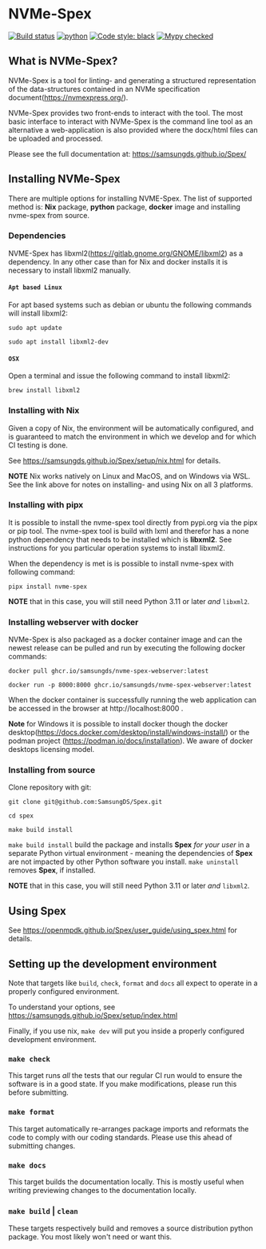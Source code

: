 <!--
SPDX-FileCopyrightText: 2023 Samsung Electronics Co., Ltd

SPDX-License-Identifier: BSD-3-Clause
-->

# NVMe-Spex
[![Build status](https://github.com/SamsungDS/Spex/actions/workflows/build.yml/badge.svg?branch=main)](https://github.com/SamsungDS/Spex/actions/workflows/build-docs.yml)
[![python](https://img.shields.io/badge/Python-3.11+-3776AB.svg?style=flat&logo=python&logoColor=white)](https://www.python.org)
[![Code style: black](https://img.shields.io/badge/code%20style-black-000000.svg)](https://github.com/psf/black)
[![Mypy checked](https://img.shields.io/badge/mypy-checked-blue)](https://mypy-lang.org/)

## What is NVMe-Spex?
NVMe-Spex is a tool for linting- and generating a structured representation of the
data-structures contained in an NVMe specification
document(https://nvmexpress.org/).

NVMe-Spex provides two front-ends to interact with the tool. The most basic
interface to interact with NVMe-Spex is the command line tool as an alternative
a web-application is also provided where the docx/html files can be uploaded and
processed.

Please see the full documentation at: https://samsungds.github.io/Spex/

## Installing NVMe-Spex
There are multiple options for installing NVME-Spex. The list of supported
method is: **Nix** package, **python** package, **docker** image and installing
nvme-spex from source.

### Dependencies
NVME-Spex has libxml2(https://gitlab.gnome.org/GNOME/libxml2) as a dependency.
In any other case than for Nix and docker installs it is necessary to install
libxml2 manually.

#### `Apt based Linux`
For apt based systems such as debian or ubuntu the following commands will
install libxml2:

```
sudo apt update

sudo apt install libxml2-dev
```

#### `OSX`

Open a terminal and issue the following command to install libxml2:

```
brew install libxml2
```

### Installing with Nix

Given a copy of Nix, the environment will be automatically configured, and is
guaranteed to match the environment in which we develop and for which CI testing
is done.

See https://samsungds.github.io/Spex/setup/nix.html for details.

**NOTE** Nix works natively on Linux and MacOS, and on Windows via WSL. See the
link above for notes on installing- and using Nix on all 3 platforms.

### Installing with pipx
It is possible to install the nvme-spex tool directly from pypi.org via the pipx or
pip tool. The nvme-spex tool is build with lxml and therefor has a none python
dependency that needs to be installed which is **libxml2**. See instructions for
you particular operation systems to install libxml2. 

When the dependency is met is is possible to install nvme-spex with following
command:

```
pipx install nvme-spex
```

**NOTE** that in this case, you will still need Python 3.11 or later *and*
`libxml2`.

### Installing webserver with docker

NVMe-Spex is also packaged as a docker container image and can the newest
release can be pulled and run by executing the following docker commands:

```
docker pull ghcr.io/samsungds/nvme-spex-webserver:latest

docker run -p 8000:8000 ghcr.io/samsungds/nvme-spex-webserver:latest
```

When the docker container is successfully running the web application can be
accessed in the browser at http://localhost:8000 .

**Note** for Windows it is possible to install docker though the docker
desktop(https://docs.docker.com/desktop/install/windows-install/) or the podman
project (https://podman.io/docs/installation). We aware of docker desktops
licensing model.

### Installing from source

Clone repository with git:

```
git clone git@github.com:SamsungDS/Spex.git

cd spex

make build install
```

`make build install` build the package and installs **Spex** *for your user* in
a separate Python virtual environment - meaning the dependencies of **Spex** are
not impacted by other Python software you install.  `make uninstall` removes
**Spex**, if installed.

**NOTE** that in this case, you will still need Python 3.11 or later *and*
`libxml2`.

## Using Spex

See https://openmpdk.github.io/Spex/user_guide/using_spex.html for details.


## Setting up the development environment

Note that targets like `build`, `check`, `format` and `docs` all expect to
operate in a properly configured environment.

To understand your options, see https://samsungds.github.io/Spex/setup/index.html

Finally, if you use nix, `make dev` will put you inside a properly configured
development environment.

### `make check`
This target runs *all* the tests that our regular CI run would to ensure the
software is in a good state. If you make modifications, please run this before
submitting.

### `make format`
This target automatically re-arranges package imports and reformats the code to
comply with our coding standards. Please use this ahead of submitting changes.

### `make docs`
This target builds the documentation locally. This is mostly useful when writing
previewing changes to the documentation locally.

### `make build` | `clean`
These targets respectively build and removes a source distribution python
package.  You most likely won't need or want this.
